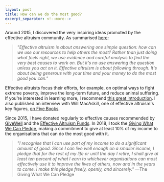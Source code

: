```yaml
---
layout: post
title: How can we do the most good?
excerpt_separator: <!--more-->
---
```


Around 2015, I discovered the very inspiring ideas promoted by the effective altruism community. As summarised [here](https://www.effectivealtruism.org/):

> _"Effective altruism is about answering one simple question: how can we use our resources to help others the most? Rather than just doing what feels right, we use evidence and careful analysis to find the very best causes to work on. But it's no use answering the question unless you act on it. Effective altruism is about following through. It's about being generous with your time and your money to do the most good you can."_

<!--more-->

Effective altruists focus their efforts, for example, on optimal ways to fight extreme poverty, improve the long-term future, and reduce animal suffering. If you're interested in learning more, I recommend [this great introduction](https://www.effectivealtruism.org/articles/introduction-to-effective-altruism/). I also published an interview with Will MacAskill, one of effective altruism's key figures, [on Five Books](https://fivebooks.com/best-books/effective-altruism-will-macaskill/).

Since 2015, I have donated regularly to effective causes recommended by [GiveWell](https://www.givewell.org/charities/top-charities) and the [Effective Altruism Funds](https://app.effectivealtruism.org/funds). In 2018, I took the [Giving What We Can Pledge](https://www.givingwhatwecan.org/pledge/), making a commitment to give at least 10% of my income to the organisations that can do the most good with it.

> _"I recognise that I can use part of my income to do a significant amount of good. Since I can live well enough on a smaller income, I pledge that for the rest of my life or until the day I retire, I shall give at least ten percent of what I earn to whichever organisations can most effectively use it to improve the lives of others, now and in the years to come. I make this pledge freely, openly, and sincerely."_ —The Giving What We Can Pledge
